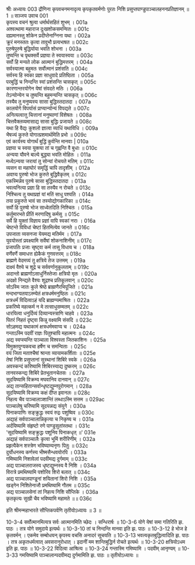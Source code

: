 श्रीः
अध्यायः 003
द्रौणिना कृपवचनमनादृत्य कृपकृतवर्मणोः पुरतः निशि प्रसुप्तपाण्डुपाञ्चालहननप्रतिज्ञानम् ॥ 1 ॥
सञ्जय उवाच 	001  
कृपस्य वचनं श्रुत्वा धर्मार्थसहितं शुभम् ।	001a  
अश्वत्थामा महाराज दुःखशोकसमन्वितः ॥	001c  
दह्यमानस्तु शोकेन प्रदीप्तेनाग्निना यथा ।	002a  
क्रूरं मनस्ततः कृत्वा तावुभौ प्रत्यभाषत ॥	002c  
पुरुषेपुरुषे बुद्धिर्याया भवति शोभना ।	003a  
तुष्यन्ति च पृथक्सर्वे प्रज्ञया ते स्वयास्वया ॥	003c  
सर्वो हि मन्यते लोक आत्मानं बुद्धिमत्तरम् ।	004a  
सर्वस्यात्मा बहुमतः सर्वोत्मानं प्रशंसति ॥	004c  
सर्वस्य हि स्वका प्रज्ञा साधुवादे प्रतिष्ठिता ।	005a  
परबुद्धिं च निन्दन्ति स्वां प्रशंसन्ति चासकृत् ॥	005c  
कारणान्तरयोगेन येषां संवदते मतिः ।	006a  
तेऽन्योन्येन च तुष्यन्ति बहुमन्यन्ति चासकृत् ॥	006c  
तस्यैव तु मनुष्यस्य सासा बुद्धिस्तदातदा ।	007a  
कालयोगे विपर्यासं प्राप्यान्योन्यं विपद्यते ॥	007c  
अनित्यत्वात्तु चित्तानां मनुष्याणां विशेषतः ।	008a  
चित्तवैक्लव्यमासाद्य सासा बुद्धिः प्रजायते ॥	008c  
यथा हि वैद्यः कुशलो ज्ञात्वा व्याधिं यथाविधि ।	009a  
भैषज्यं कुरुते योगात्प्रशमार्थमिति प्रभो ॥	009c  
एवं कार्यस्य योगार्थं बुद्धिं कुर्वन्ति मानवाः |	010a  
प्रज्ञया च स्वया युक्त्या तां च गृह्णन्ति वै बुधाः ॥	010c  
अन्यया यौवने बाल्ये बुद्ध्या भवति मोहितः ।	011a  
मध्येऽन्यया जरायां तु सोन्यां रोचयते मतिम् ॥	011c  
व्यसन वा महाघोरं समृद्धिं चापि तादृशीम् ।	012a  
अवाप्य पुरुषो भोज कुरुते बुद्धिवैकृतम् ॥	012c  
एकस्मिन्नेव पुरुषे सासा बुद्धिस्तदातदा ।	013a  
भवत्यनित्या प्रज्ञा हि सा तस्यैव न रोचते ॥	013c  
निश्चित्य तु यथाप्रज्ञं यां मतिं साधु पश्यति ।	014a  
तया प्रकुरुते भावं सा तस्योद्योगकारिका ॥	014c  
सर्वो हि पुरुषो भोज साध्वेतदिति निश्चितः ।	015a  
कर्तुमारभते प्रीतिं मरणादिषु कर्मसु ॥	015c  
सर्वे हि युक्तां विज्ञाय प्रज्ञां वापि स्वकां नराः ।	016a  
चेष्टन्ते विविधां चेष्टां हितमित्येव जानते ॥	016c  
उपजाता व्यसनजा येयमद्य मतिर्मम ।	017a  
युवयोस्तां प्रवक्ष्यामि सर्वेषां शोकनाशिनीम् ॥	017c  
प्रजापतिः प्रजाः सृष्ट्वा कर्म तासु विधाय च ।	018a  
वर्णेवर्णे समाधत्त ह्येकैकं गुणवत्तरम् ॥	018c  
ब्राह्मणे वेदमग्र्यं तु क्षत्रिये तेज उत्तमम् ।	019a  
दाक्ष्यं वैश्ये च शूद्रे च सर्ववर्णानुकूलताम् ॥	019c  
अदान्तो ब्राह्मणोऽसाधुर्निस्तेजाः क्षत्रियो मृतः ।	020a  
अदक्षो निन्द्यते वैश्यः शूद्रश्च प्रतिकूलवान् ॥	020c  
सोऽस्मि जातः कुले श्रेष्ठे ब्राह्मणैरभिपूजिते ।	021a  
मन्दभाग्यतयाऽस्म्येतं क्षत्रधर्ममनुष्ठितः ॥	021c  
क्षत्रधर्मं विदित्वाऽहं यदि ब्राह्मण्यमाश्रितः ।	022a  
प्रकरिष्ये महत्कर्म न मे तत्साधुसम्मतम् ॥	022c  
धारयित्वा धनुर्दिव्यं दिव्यान्यस्त्राणि चाहवे ।	023a  
पितरं निहतं दृष्ट्वा किन्नु वक्ष्यामि संसदि ॥	023c  
सोऽहमद्य यथाकामं क्षत्रधर्ममवाप्य च ।	024a  
गन्ताऽस्मि पदवीं राज्ञः पितुश्चापि महात्मनः ॥	024c  
अद्य स्वप्स्यन्ति पाञ्चाला विश्वस्ता जितकाशिनः ।	025a  
विमुक्तयुग्यकवचा हर्षेण च समन्विताः ।	025c  
वयं जिता मताश्चैषां श्रान्ता व्यायामकर्शिताः ॥	025e  
तेषां निशि प्रसुप्तानां सुस्थानां शिबिरे स्वके ।	026a  
अवस्कन्दं करिष्यामि शिबिरस्याद्य दुष्करम् ॥	026c  
तानवस्कन्द्य शिबिरे प्रेतभूतानचेतसः ।	027a  
सूदयिष्यामि विक्रम्य मघवानिव दानवान् ॥	027c  
अद्य तान्सहितान्सर्वान्धृष्टद्युम्नपुरोगमान् ।	028a  
सूदयिष्यामि विक्रम्य कक्षं दीप्त इवानलः ॥	028c  
निहत्य चैव पाञ्चालाञ्शान्तिं लब्धाऽस्मि सत्तम ॥	029ac  
पाञ्चालेषु चरिष्यामि सूदयन्नद्य संयुगे ।	030a  
पिनाकपाणिः सङ्क्रुद्धः स्वयं रुद्रः पशुष्विव ॥	030c  
अद्याहं सर्वपाञ्चालान्निकृत्या च निकृष्य च ।	031a  
अर्दयिष्यामि संहृष्टो रणे पाण्डुसुतांस्तथा ।	031c  
\'सूदयिष्यामि सङ्क्रुद्धः पशूनिव पिनाकधृत् ॥\'	031e  
अद्याहं सर्वपाञ्चालैः कृत्वा भूमिं शरीरिणीम् ।	032a  
प्रहृत्यैकेन शस्त्रेण भविष्याम्यनृणः पितुः ॥	032c  
दुर्योधनस्य कर्णस्य भीष्मसैन्धवयोरपि ।	033a  
गमिष्यामि निशावेलां पदवीमद्य दुर्गमाम् ॥	033c  
अद्य पाञ्चालराजस्य धृष्टद्युम्नस्य वै निशि ।	034a  
विरात्रे प्रमथिष्यामि पशोरिव शिरो बलात् ॥	034c  
अद्य पाञ्चालपाण्डूनां शयितानां शिरो निशि ।	035a  
खड्गेन निशितेनाजौ प्रमथिष्यामि गौतम ॥	035c  
अद्य पाञ्चालसेनां तां निहत्य निशि सौप्तिके ।	036a  
कृतकृत्यः सुखी चैव भविष्यामि महामते ॥॥	036c  

इति श्रीमन्महाभारते सौप्तिकपर्वणि तृतीयोऽध्यायः ॥ 3 ॥

10-3-4 सर्वोत्मानमित्यत्र सर्वः आत्मानमिति च्छेदः । सन्धिरार्षः ॥ 10-3-6 योगे येषां समा गतिरिति झ. पाठः । तत्र योगे समुदाये इत्यर्थः ॥ 10-3-10 तां च निन्दन्ति मानवा इति झ. पाठः ॥ 10-3-12 हे भोज हे कृतवर्मन् । एकमेव सम्बोधयन् कृपस्य वचसि अनादरं सूचयति ॥ 10-3-13 भवत्यकृतबुद्धित्वादिति झ. पाठः । तत्र अकृतधर्मत्वात् अवसरानुरोधात् । इदानीं मम शान्तिबुद्धिर्न रोचते इत्यर्थः ॥ 10-3-20 क्षत्रियोऽधम इति झ. पाठः ॥ 10-3-22 विदित्वा आश्रित्य ॥ 10-3-24 गन्तास्मि गमिष्यामि । पदवीम् आनृण्यम् ॥ 10-3-33 गमयिष्यामि पाञ्चालान्पदवीमद्य दुर्गमामिति झ. पाठः ॥ तृतीयोऽध्यायः ॥
